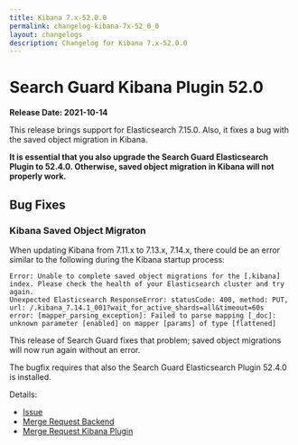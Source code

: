 ```yaml
---
title: Kibana 7.x-52.0.0
permalink: changelog-kibana-7x-52_0_0
layout: changelogs
description: Changelog for Kibana 7.x-52.0.0
---
```

<!--- Copyright 2021 floragunn GmbH -->


# Search Guard Kibana Plugin 52.0

**Release Date: 2021-10-14**

This release brings support for Elasticsearch 7.15.0. Also, it fixes a bug with the saved object migration in Kibana.

**It is essential that you also upgrade the Search Guard Elasticsearch Plugin to 52.4.0. Otherwise, saved object migration in Kibana will not properly work.**

## Bug Fixes

### Kibana Saved Object Migraton

When updating Kibana from 7.11.x to 7.13.x, 7.14.x, there could be an error similar to the following during the Kibana startup process:

```
Error: Unable to complete saved object migrations for the [.kibana] index. Please check the health of your Elasticsearch cluster and try again.
Unexpected Elasticsearch ResponseError: statusCode: 400, method: PUT, url: /.kibana_7.14.1_001?wait_for_active_shards=all&timeout=60s 
error: [mapper_parsing_exception]: Failed to parse mapping [_doc]: unknown parameter [enabled] on mapper [params] of type [flattened]
```

This release of Search Guard fixes that problem; saved object migrations will now run again without an error.

The bugfix requires that also the Search Guard Elasticsearch Plugin 52.4.0 is installed. 

Details:

- [Issue](https://git.floragunn.com/search-guard/search-guard-kibana-plugin/-/issues/381)
- [Merge Request Backend](https://git.floragunn.com/search-guard/search-guard-suite-enterprise/-/merge_requests/125)
- [Merge Request Kibana Plugin](https://git.floragunn.com/search-guard/search-guard-kibana-plugin/-/merge_requests/753) 
